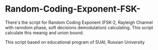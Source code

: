 # Random-Coding-Exponent-FSK-
There's the script for Random Coding Exponent (FSK-2, Rayleigh Channel with ranndom phase, soft decisions demodulation) calculating. This script calculate this meanig and union bound. 

This script based on educational program of SUAI, Russian University
